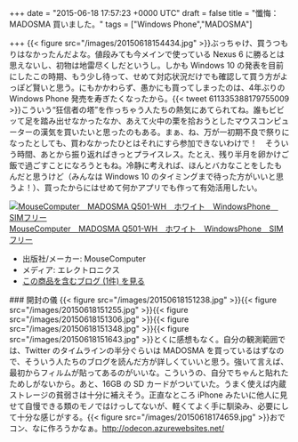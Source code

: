 
+++
date = "2015-06-18 17:57:23 +0000 UTC"
draft = false
title = "懺悔：MADOSMA 買いました。"
tags = ["Windows Phone","MADOSMA"]

+++
{{< figure src="/images/20150618154434.jpg"  >}}ぶっちゃけ、買うつもりはなかったんだよな。値段みても今メインで使っている Nexus 6 に勝るとは思えないし、初物は地雷尽くしだというし。しかも Windows 10 の発表を目前にしたこの時期、もう少し待って、せめて対応状況だけでも確認して買う方がよっぽど賢いと思う。にもかかわらず、愚かにも買ってしまったのは、4年ぶりの Windows Phone 発売を寿ぎたくなったから。{{< tweet 611335388179755009 >}}こういう“狂信者の塔”を作っちゃう人たちの熱気にあてられてね。誰もビビッて足を踏み出せなかったなか、あえて火中の栗を拾おうとしたマウスコンピューターの漢気を買いたいと思ったのもある。まぁ、ね、万が一初期不良で祭りになったとしても、買わなかったひとはそれにすら参加できないわけで！　そういう時間、あとから振り返ればきっとプライスレス。たとえ、残り半月を卵かけご飯で過ごすことになろうともね。冷静に考えれば、ほんとバカなことをしたもんだと思うけど（みんなは Windows 10 のタイミングまで待った方がいいと思うよ！）、買ったからにはせめて何かアプリでも作って有効活用したい。<div class="hatena-asin-detail"><a href="http://www.amazon.co.jp/exec/obidos/ASIN/B00Y9Q6O42/bestylesnet-22/"><img src="http://ecx.images-amazon.com/images/I/41L4a6FRlsL._SL160_.jpg" class="hatena-asin-detail-image" alt="MouseComputer　MADOSMA Q501-WH　ホワイト　WindowsPhone　SIMフリー" title="MouseComputer　MADOSMA Q501-WH　ホワイト　WindowsPhone　SIMフリー"/></a><div class="hatena-asin-detail-info"><a href="http://www.amazon.co.jp/exec/obidos/ASIN/B00Y9Q6O42/bestylesnet-22/">MouseComputer　MADOSMA Q501-WH　ホワイト　WindowsPhone　SIMフリー</a><ul><li><span class="hatena-asin-detail-label">出版社/メーカー:</span> MouseComputer</li><li><span class="hatena-asin-detail-label">メディア:</span> エレクトロニクス</li><li><a href="http://d.hatena.ne.jp/asin/B00Y9Q6O42/bestylesnet-22" target="_blank">この商品を含むブログ (1件) を見る</a></li></ul></div><div class="hatena-asin-detail-foot"></div></div>

<div class="section">
    ### 開封の儀
    {{< figure src="/images/20150618151238.jpg"  >}}{{< figure src="/images/20150618151255.jpg"  >}}{{< figure src="/images/20150618151306.jpg"  >}}{{< figure src="/images/20150618151348.jpg"  >}}{{< figure src="/images/20150618151643.jpg"  >}}とくに感想もなく。自分の観測範囲では、Twitter のタイムラインの半分ぐらいは MADOSMA を買っているはずなので、そういう人たちのブログを読んだ方が詳しくていいと思う。強いて言えば、最初からフィルムが貼ってあるのがいいな。こういうの、自分でちゃんと貼れたためしがないから。あと、16GB の SD カードがついていた。うまく使えば内蔵ストレージの貧弱さは十分に補えそう。正直なところ iPhone みたいに他人に見せて自慢できる類のモノではけっしてないが、軽くてよく手に馴染み、必要にして十分な感じがする。{{< figure src="/images/20150618174659.jpg"  >}}おでコン、なに作ろうかなぁ。<a href="http://odecon.azurewebsites.net/">http://odecon.azurewebsites.net/</a>

</div>

